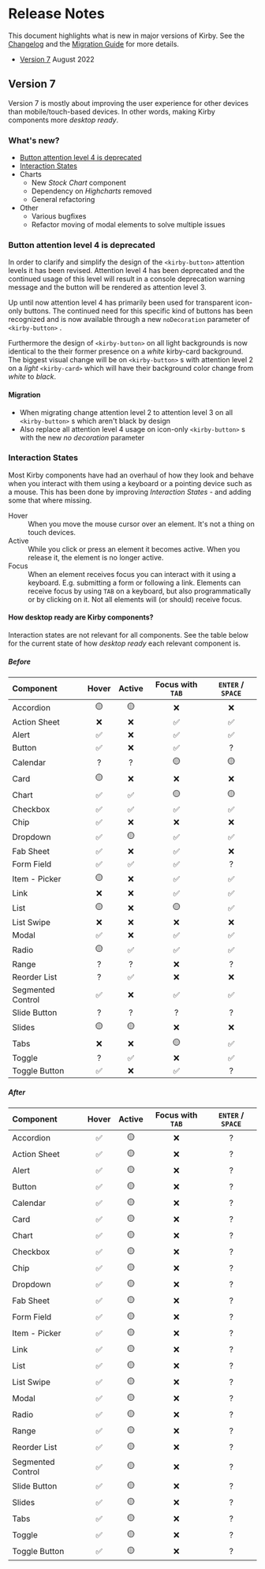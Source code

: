 # Release Notes

This document highlights what is new in major versions of Kirby. See the [Changelog](https://github.com/kirbydesign/designsystem/blob/main/CHANGELOG.md) and the [Migration Guide](https://github.com/kirbydesign/designsystem/blob/main/MIGRATION.md) for more details.

- [Version 7](#version-7) August 2022

## Version 7

Version 7 is mostly about improving the user experience for other devices than mobile/touch-based devices. In other words, making Kirby components more _desktop ready_.

### What's new?

- [Button attention level 4 is deprecated](#button-attention-level-4-is-deprecated)
- [Interaction States](#interaction-states)
- Charts
  - New _Stock Chart_ component
  - Dependency on _Highcharts_ removed
  - General refactoring
- Other
  - Various bugfixes
  - Refactor moving of modal elements to solve multiple issues

### Button attention level 4 is deprecated

In order to clarify and simplify the design of the `<kirby-button>` attention levels it has been revised. Attention level 4 has been deprecated and the continued usage of this level will result in a console deprecation warning message and the button will be rendered as attention level 3.

Up until now attention level 4 has primarily been used for transparent icon-only buttons. The continued need for this specific kind of buttons has been recognized and is now available through a new `noDecoration` parameter of `<kirby-button>` .

Furthermore the design of `<kirby-button>` on all light backgrounds is now identical to the their former presence on a _white_ kirby-card background. The biggest visual change will be on `<kirby-button>` s with attention level 2 on a _light_ `<kirby-card>` which will have their background color change from _white_ to _black_.

#### Migration

- When migrating change attention level 2 to attention level 3 on all `<kirby-button>` s which aren't black by design
- Also replace all attention level 4 usage on icon-only `<kirby-button>` s with the new _no decoration_ parameter

### Interaction States

Most Kirby components have had an overhaul of how they look and behave when you interact with them using a keyboard or a pointing device such as a mouse. This has been done by improving _Interaction States_ - and adding some that where missing.

<dl>
<dt>Hover</dt>
<dd>When you move the mouse cursor over an element. It's not a thing on touch devices.</dd>
<dt>Active</dt>
<dd>While you click or press an element it becomes active. When you release it, the element is no longer active.</dd>
<dt>Focus</dt>
<dd>When an element receives focus you can interact with it using a keyboard. E.g. submitting a form or following a link. Elements can receive focus by using <code>TAB</code> on a keyboard, but also programmatically or by clicking on it. Not all elements will (or should) receive focus.</dd>
</dl>

#### How desktop ready are Kirby components?

Interaction states are not relevant for all components. See the table below for the current state of how _desktop ready_ each relevant component is.

##### Before

| Component         | Hover | Active | Focus with `TAB` | `ENTER` / `SPACE` |
| :---------------- | :---: | :----: | :--------------: | :---------------: |
| Accordion         |  🟡   |   🟡   |        ❌        |        ❌         |
| Action Sheet      |  ❌   |   ❌   |        ✅        |        ✅         |
| Alert             |  ✅   |   ❌   |        ✅        |        ✅         |
| Button            |  ✅   |   ❌   |        ✅        |         ?         |
| Calendar          |   ?   |   ?    |        🟡        |        🟡         |
| Card              |  🟡   |   ❌   |        ❌        |        ❌         |
| Chart             |  ✅   |   ✅   |        🟡        |        🟡         |
| Checkbox          |  ✅   |   ✅   |        ✅        |        ✅         |
| Chip              |  ✅   |   ❌   |        ❌        |        ❌         |
| Dropdown          |  ✅   |   🟡   |        ✅        |        ✅         |
| Fab Sheet         |  ✅   |   ❌   |        ✅        |        ❌         |
| Form Field        |  ✅   |   ✅   |        ✅        |         ?         |
| Item - Picker     |  🟡   |   ❌   |        ✅        |        ✅         |
| Link              |  ❌   |   ❌   |        ✅        |        ✅         |
| List              |  🟡   |   ❌   |        🟡        |        ✅         |
| List Swipe        |  ❌   |   ❌   |        ❌        |        ❌         |
| Modal             |  ✅   |   ❌   |        ✅        |        ✅         |
| Radio             |  🟡   |   ✅   |        ✅        |        ✅         |
| Range             |   ?   |   ?    |        ❌        |         ?         |
| Reorder List      |   ?   |   ✅   |        ❌        |        ❌         |
| Segmented Control |  ✅   |   ❌   |        ✅        |        ✅         |
| Slide Button      |   ?   |   ?    |        ?         |         ?         |
| Slides            |  🟡   |   🟡   |        ❌        |        ❌         |
| Tabs              |  ❌   |   ❌   |        🟡        |        ✅         |
| Toggle            |   ?   |   ✅   |        ❌        |        ✅         |
| Toggle Button     |  ✅   |   ❌   |        ✅        |         ?         |

##### After

| Component         | Hover | Active | Focus with `TAB` | `ENTER` / `SPACE` |
| :---------------- | :---: | :----: | :--------------: | :---------------: |
| Accordion         |  ✅   |   🟡   |        ❌        |         ?         |
| Action Sheet      |  ✅   |   🟡   |        ❌        |         ?         |
| Alert             |  ✅   |   🟡   |        ❌        |         ?         |
| Button            |  ✅   |   🟡   |        ❌        |         ?         |
| Calendar          |  ✅   |   🟡   |        ❌        |         ?         |
| Card              |  ✅   |   🟡   |        ❌        |         ?         |
| Chart             |  ✅   |   🟡   |        ❌        |         ?         |
| Checkbox          |  ✅   |   🟡   |        ❌        |         ?         |
| Chip              |  ✅   |   🟡   |        ❌        |         ?         |
| Dropdown          |  ✅   |   🟡   |        ❌        |         ?         |
| Fab Sheet         |  ✅   |   🟡   |        ❌        |         ?         |
| Form Field        |  ✅   |   🟡   |        ❌        |         ?         |
| Item - Picker     |  ✅   |   🟡   |        ❌        |         ?         |
| Link              |  ✅   |   🟡   |        ❌        |         ?         |
| List              |  ✅   |   🟡   |        ❌        |         ?         |
| List Swipe        |  ✅   |   🟡   |        ❌        |         ?         |
| Modal             |  ✅   |   🟡   |        ❌        |         ?         |
| Radio             |  ✅   |   🟡   |        ❌        |         ?         |
| Range             |  ✅   |   🟡   |        ❌        |         ?         |
| Reorder List      |  ✅   |   🟡   |        ❌        |         ?         |
| Segmented Control |  ✅   |   🟡   |        ❌        |         ?         |
| Slide Button      |  ✅   |   🟡   |        ❌        |         ?         |
| Slides            |  ✅   |   🟡   |        ❌        |         ?         |
| Tabs              |  ✅   |   🟡   |        ❌        |         ?         |
| Toggle            |  ✅   |   🟡   |        ❌        |         ?         |
| Toggle Button     |  ✅   |   🟡   |        ❌        |         ?         |
